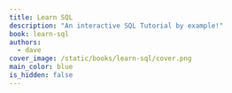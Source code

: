 ```yaml
---
title: Learn SQL
description: "An interactive SQL Tutorial by example!"
book: learn-sql
authors:
  - dave
cover_image: /static/books/learn-sql/cover.png
main_color: blue
is_hidden: false
---
```

